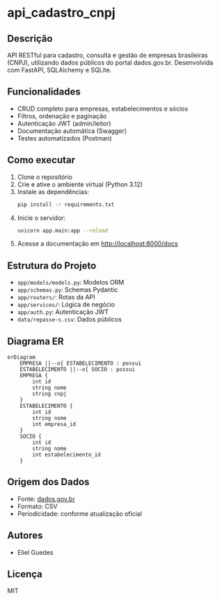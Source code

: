 # api_cadastro_cnpj

## Descrição
API RESTful para cadastro, consulta e gestão de empresas brasileiras (CNPJ), utilizando dados públicos do portal dados.gov.br. Desenvolvida com FastAPI, SQLAlchemy e SQLite.

## Funcionalidades
- CRUD completo para empresas, estabelecimentos e sócios
- Filtros, ordenação e paginação
- Autenticação JWT (admin/leitor)
- Documentação automática (Swagger)
- Testes automatizados (Postman)

## Como executar
1. Clone o repositório
2. Crie e ative o ambiente virtual (Python 3.12)
3. Instale as dependências:
   ```bash
   pip install -r requirements.txt
   ```
4. Inicie o servidor:
   ```bash
   uvicorn app.main:app --reload
   ```
5. Acesse a documentação em [http://localhost:8000/docs](http://localhost:8000/docs)

## Estrutura do Projeto
- `app/models/models.py`: Modelos ORM
- `app/schemas.py`: Schemas Pydantic
- `app/routers/`: Rotas da API
- `app/services/`: Lógica de negócio
- `app/auth.py`: Autenticação JWT
- `data/repasse-s.csv`: Dados públicos

## Diagrama ER

```mermaid
erDiagram
    EMPRESA ||--o{ ESTABELECIMENTO : possui
    ESTABELECIMENTO ||--o{ SOCIO : possui
    EMPRESA {
        int id
        string nome
        string cnpj
    }
    ESTABELECIMENTO {
        int id
        string nome
        int empresa_id
    }
    SOCIO {
        int id
        string nome
        int estabelecimento_id
    }
```

## Origem dos Dados
- Fonte: [dados.gov.br](https://dados.gov.br)
- Formato: CSV
- Periodicidade: conforme atualização oficial

## Autores
- Eliel Guedes

## Licença
MIT
